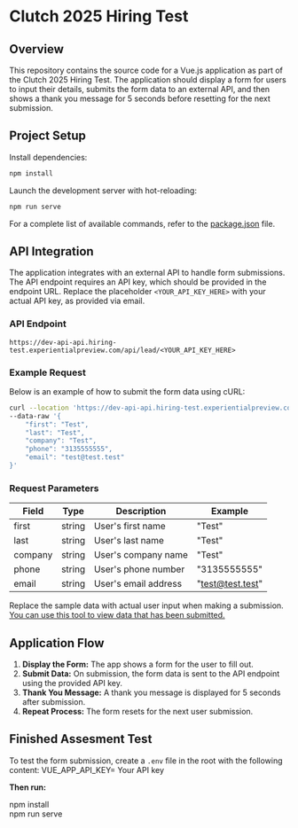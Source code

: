 # Clutch 2025 Hiring Test

## Overview

This repository contains the source code for a Vue.js application as part of the Clutch 2025 Hiring Test. The application should display a form for users to input their details, submits the form data to an external API, and then shows a thank you message for 5 seconds before resetting for the next submission.

## Project Setup

Install dependencies:

```bash
npm install
```

Launch the development server with hot-reloading:

```bash
npm run serve
```

For a complete list of available commands, refer to the [package.json](./package.json) file.

## API Integration

The application integrates with an external API to handle form submissions. The API endpoint requires an API key, which should be provided in the endpoint URL. Replace the placeholder `<YOUR_API_KEY_HERE>` with your actual API key, as provided via email.

### API Endpoint

```text
https://dev-api-api.hiring-test.experientialpreview.com/api/lead/<YOUR_API_KEY_HERE>
```

### Example Request

Below is an example of how to submit the form data using cURL:

```bash
curl --location 'https://dev-api-api.hiring-test.experientialpreview.com/api/lead/<YOUR_API_KEY_HERE>' \
--data-raw '{
    "first": "Test",
    "last": "Test",
    "company": "Test",
    "phone": "3135555555",
    "email": "test@test.test"
}'
```

### Request Parameters

| Field   | Type   | Description          | Example          |
| ------- | ------ | -------------------- | ---------------- |
| first   | string | User's first name    | "Test"           |
| last    | string | User's last name     | "Test"           |
| company | string | User's company name  | "Test"           |
| phone   | string | User's phone number  | "3135555555"     |
| email   | string | User's email address | "test@test.test" |

Replace the sample data with actual user input when making a submission. [You can use this tool to view data that has been submitted.](https://dev-fe.hiring-test.experientialpreview.com/)

## Application Flow

1. **Display the Form:** The app shows a form for the user to fill out.
2. **Submit Data:** On submission, the form data is sent to the API endpoint using the provided API key.
3. **Thank You Message:** A thank you message is displayed for 5 seconds after submission.
4. **Repeat Process:** The form resets for the next user submission.


## Finished Assesment Test

To test the form submission, create a `.env` file in the root with the following content:
VUE_APP_API_KEY= Your API key

**Then run:**

npm install  
npm run serve
